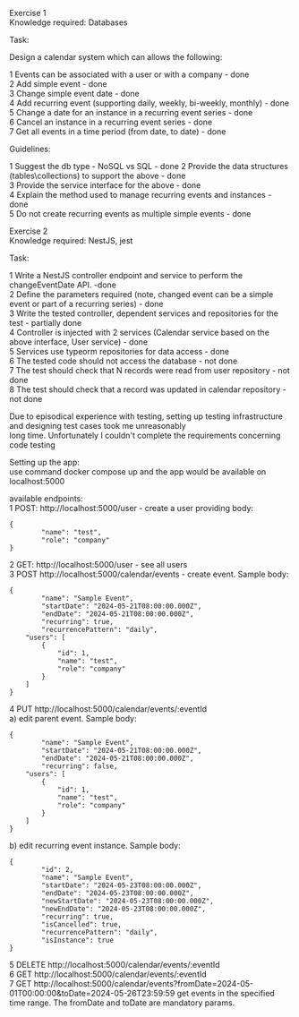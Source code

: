 Exercise 1  
Knowledge required: Databases  
  
Task:  
  
Design a calendar system which can allows the following:  
  
1 Events can be associated with a user or with a company - done  
2 Add simple event - done  
3 Change simple event date - done  
4 Add recurring event (supporting daily, weekly, bi-weekly, monthly) - done  
5 Change a date for an instance in a recurring event series - done  
6 Cancel an instance in a recurring event series - done  
7 Get all events in a time period (from date, to date) - done  

Guidelines:  
  
1 Suggest the db type - NoSQL vs SQL - done 
2 Provide the data structures (tables\collections) to support the above - done  
3 Provide the service interface for the above - done  
4 Explain the method used to manage recurring events and instances - done  
5 Do not create recurring events as multiple simple events - done  
  
Exercise 2  
Knowledge required: NestJS, jest   
  
Task:  
  
1 Write a NestJS controller endpoint and service to perform the changeEventDate API. -done  
2 Define the parameters required (note, changed event can be a simple event or part of a recurring series) - done  
3 Write the tested controller, dependent services and repositories for the test - partially done  
4 Controller is injected with 2 services (Calendar service based on the above interface, User service) - done  
5 Services use typeorm repositories for data access - done  
6 The tested code should not access the database - not done  
7 The test should check that N records were read from user repository  - not done  
8 The test should check that a record was updated in calendar repository - not done  
  
Due to episodical experience with testing, setting up testing infrastructure and designing test cases took me unreasonably  
long time. Unfortunately I couldn't complete the requirements concerning code testing  

Setting up the app:  
use command docker compose up and the app would be available on localhost:5000  
  
available endpoints:  
1 POST: http://localhost:5000/user - create a user providing body: 
```
{	
		"name": "test",
		"role": "company"
}
```
2 GET: http://localhost:5000/user - see all users  
3 POST http://localhost:5000/calendar/events - create event. Sample body:  
```
{
		"name": "Sample Event",
		"startDate": "2024-05-21T08:00:00.000Z",
		"endDate": "2024-05-21T08:00:00.000Z",
		"recurring": true,
		"recurrencePattern": "daily",
	"users": [
		{
			"id": 1,
			"name": "test",
			"role": "company"
		}
	]
}
```
4 PUT http://localhost:5000/calendar/events/:eventId  
a) edit parent event. Sample body:  
```
{
		"name": "Sample Event",
		"startDate": "2024-05-21T08:00:00.000Z",
		"endDate": "2024-05-21T08:00:00.000Z",
		"recurring": false,
	"users": [
		{
			"id": 1,
			"name": "test",
			"role": "company"
		}
	]
}
```
b) edit recurring event instance. Sample body:  
```
{
		"id": 2,
		"name": "Sample Event",
		"startDate": "2024-05-23T08:00:00.000Z",
		"endDate": "2024-05-23T08:00:00.000Z",
		"newStartDate": "2024-05-23T08:00:00.000Z",
		"newEndDate": "2024-05-23T08:00:00.000Z",
		"recurring": true,
		"isCancelled": true,
		"recurrencePattern": "daily",
		"isInstance": true
}
```
5 DELETE http://localhost:5000/calendar/events/:eventId  
6 GET http://localhost:5000/calendar/events/:eventId   
7 GET http://localhost:5000/calendar/events?fromDate=2024-05-01T00:00:00&toDate=2024-05-26T23:59:59 
get events in the specified time range. The fromDate and toDate are mandatory params.  
